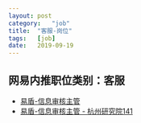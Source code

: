 ```yaml
---
layout:	post
category:	"job"
title:	"客服-岗位"
tags:	[job]
date:	2019-09-19
---
```

## 网易内推职位类别：客服
- [易盾-信息审核主管](http://mobile.bole.netease.com/bole/boleDetail?id=15975&employeeId=346f03c3cda5f04c&key=all)
- [易盾-信息审核主管 - 杭州研究院141](http://mobile.bole.netease.com/bole/boleDetail?id=17599&employeeId=346f03c3cda5f04c&key=all)
